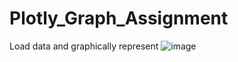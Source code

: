 # Plotly_Graph_Assignment
Load data and graphically represent
![image](https://user-images.githubusercontent.com/107146517/227853582-86f6a7a0-7d6b-4893-817a-588c616872ce.png)
